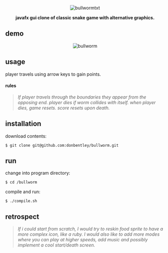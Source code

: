<div align="center">
  
![bullwormtxt](https://github.com/donbentley/bullworm/assets/71290621/cf2b1713-6ac9-4c3a-a573-50e8e828f388)

<b>javafx gui clone of classic snake game with alternative  graphics.</b>
</div>

## demo
<div align="center">

![bullworm](https://github.com/donbentley/bullworm/assets/71290621/e5c06d26-e4bd-4125-892c-f152a604320c)

</div>

## usage
player travels using arrow keys to gain points.

 #### rules
 ><i>If player travels through the boundaries they appear from the opposing end. player dies if worm collides with itself. when player dies, game resets. score resets upon death.</i>

## installation
download contents:
```
$ git clone git@github.com:donbentley/bullworm.git
```

## run
change into program directory:
```
$ cd /bullworm
```
compile and run:
```
$ ./compile.sh
```

## retrospect

><i>If i could start from scratch, I would try to reskin food sprite to have a more complex icon, like a ruby. I would also like to add more modes where you can play at higher speeds, add music and possibly implement a cool start/death screen.
